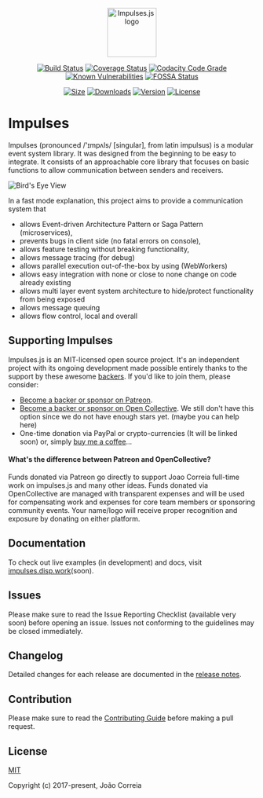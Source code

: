 <p align="center"><a href="https://impulses.disp.work" target="_blank"><img width="100" src="https://avatars3.githubusercontent.com/u/36459504?s=100&u=0164560545792c2abd56ef7a061aec945d05624a&v=4" alt="Impulses.js logo"></a></p>

<p align="center">
  <a href="https://circleci.com/gh/impulsesjs/impulses/tree/dev"><img src="https://img.shields.io/circleci/project/impulsesjs/impulses/dev.svg" alt="Build Status"></a>
  <a href="https://codecov.io/gh/impulsesjs/impulses?branch=dev"><img src="https://codecov.io/gh/impulsesjs/impulses/branch/dev/graph/badge.svg" alt="Coverage Status"></a>
  <a href="https://www.codacy.com/manual/joaocac/impulses?utm_source=github.com&amp;utm_medium=referral&amp;utm_content=impulsesjs/impulses&amp;utm_campaign=Badge_Grade"><img src="https://api.codacy.com/project/badge/Grade/cf61e57e8f7e4eca898bb3c6efdb5d3f" alt="Codacity Code Grade"></a>
  <a href="https://snyk.io//test/github/impulsesjs/impulses?targetFile=package.json"><img src="https://snyk.io//test/github/impulsesjs/impulses/badge.svg?targetFile=package.json" alt="Known Vulnerabilities" data-canonical-src="https://snyk.io//test/github/impulsesjs/impulses?targetFile=package.json" style="max-width:100%;"></a>
  <a href="https://app.fossa.io/projects/git%2Bgithub.com%2Fimpulsesjs%2Fimpulses?ref=badge_shield" alt="FOSSA Status"><img src="https://app.fossa.io/api/projects/git%2Bgithub.com%2Fimpulsesjs%2Fimpulses.svg?type=shield" alt="FOSSA Status"/></a>
</p>
<p align="center">
  <a href="https://www.npmjs.com/package/impulses"><img src="https://img.shields.io/github/size/impulsesjs/impulses/lib/impulses.min.js.svg" alt="Size"></a>
  <a href="https://www.npmjs.com/package/impulses"><img src="https://img.shields.io/npm/dm/impulses.svg" alt="Downloads"></a>
  <a href="https://www.npmjs.com/package/impulses"><img src="https://img.shields.io/npm/v/impulses.svg" alt="Version"></a>
  <a href="https://www.npmjs.com/package/impulses"><img src="https://img.shields.io/npm/l/impulses.svg" alt="License"></a>
</p>

# Impulses
Impulses (pronounced /'ɪmpʌls/ [singular], from latin impulsus) is a modular event system library. It was designed from the beginning to be easy to integrate. It consists of an approachable core library that focuses on basic functions to allow communication between senders and receivers.

![Bird's Eye View](https://github.com/impulsesjs/impulses/raw/dev/doc/images/birds_eye_view.jpg)

In a fast mode explanation, this project aims to provide a communication system that
* allows Event-driven Architecture Pattern or Saga Pattern (microservices), 
* prevents bugs in client side (no fatal errors on console),
* allows feature testing without breaking functionality,
* allows message tracing (for debug)
* allows parallel execution out-of-the-box by using (WebWorkers)
* allows easy integration with none or close to none change on code already existing
* allows multi layer event system architecture to hide/protect functionality from being exposed
* allows message queuing
* allows flow control, local and overall 

## Supporting Impulses
Impulses.js is an MIT-licensed open source project. It's an independent project with its ongoing development made possible entirely thanks to the support by these awesome [backers](https://github.com/impulsesjs/impulses/blob/dev/BACKERS.md). If you'd like to join them, please consider:

- [Become a backer or sponsor on Patreon](https://www.patreon.com/joaocorreia).
- [Become a backer or sponsor on Open Collective](https://opencollective.com/impulses). We still don't have this option since we do not have enough stars yet. (maybe you can help here)
- One-time donation via PayPal or crypto-currencies (It will be linked soon) or, simply [buy me a coffee](https://www.buymeacoffee.com/correia)... 

#### What's the difference between Patreon and OpenCollective?
Funds donated via Patreon go directly to support Joao Correia full-time work on impulses.js and many other ideas. Funds donated via OpenCollective are managed with transparent expenses and will be used for compensating work and expenses for core team members or sponsoring community events. Your name/logo will receive proper recognition and exposure by donating on either platform.

## Documentation
To check out live examples (in development) and docs, visit [impulses.disp.work](https://impulses.disp.work)(soon).

## Issues
Please make sure to read the Issue Reporting Checklist (available very soon) before opening an issue. Issues not conforming to the guidelines may be closed immediately.

## Changelog
Detailed changes for each release are documented in the [release notes](https://github.com/impulsesjs/impulses/releases).

## Contribution
Please make sure to read the [Contributing Guide](https://github.com/impulsesjs/impulses/blob/dev/.github/CONTRIBUTING.md) before making a pull request.

## License

[MIT](http://opensource.org/licenses/MIT)

Copyright (c) 2017-present, João Correia
